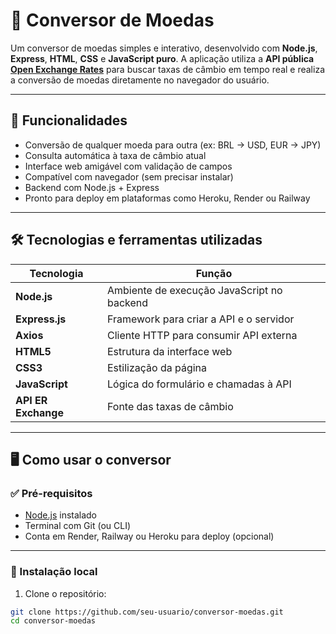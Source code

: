 # 💱 Conversor de Moedas

Um conversor de moedas simples e interativo, desenvolvido com **Node.js**, **Express**, **HTML**, **CSS** e **JavaScript puro**. A aplicação utiliza a **API pública [Open Exchange Rates](https://open.er-api.com/)** para buscar taxas de câmbio em tempo real e realiza a conversão de moedas diretamente no navegador do usuário.

---

## 🚀 Funcionalidades

- Conversão de qualquer moeda para outra (ex: BRL → USD, EUR → JPY)
- Consulta automática à taxa de câmbio atual
- Interface web amigável com validação de campos
- Compatível com navegador (sem precisar instalar)
- Backend com Node.js + Express
- Pronto para deploy em plataformas como Heroku, Render ou Railway

---

## 🛠️ Tecnologias e ferramentas utilizadas

| Tecnologia     | Função                                      |
|----------------|---------------------------------------------|
| **Node.js**    | Ambiente de execução JavaScript no backend  |
| **Express.js** | Framework para criar a API e o servidor     |
| **Axios**      | Cliente HTTP para consumir API externa      |
| **HTML5**      | Estrutura da interface web                  |
| **CSS3**       | Estilização da página                       |
| **JavaScript** | Lógica do formulário e chamadas à API       |
| **API ER Exchange** | Fonte das taxas de câmbio           |

---

## 🖥️ Como usar o conversor

### ✅ Pré-requisitos

- [Node.js](https://nodejs.org/) instalado
- Terminal com Git (ou CLI)
- Conta em Render, Railway ou Heroku para deploy (opcional)

---

### 🔧 Instalação local

1. Clone o repositório:

```bash
git clone https://github.com/seu-usuario/conversor-moedas.git
cd conversor-moedas
